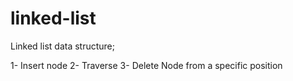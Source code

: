 # linked-list

Linked list data structure;

1- Insert node
2- Traverse
3- Delete Node from a specific position
